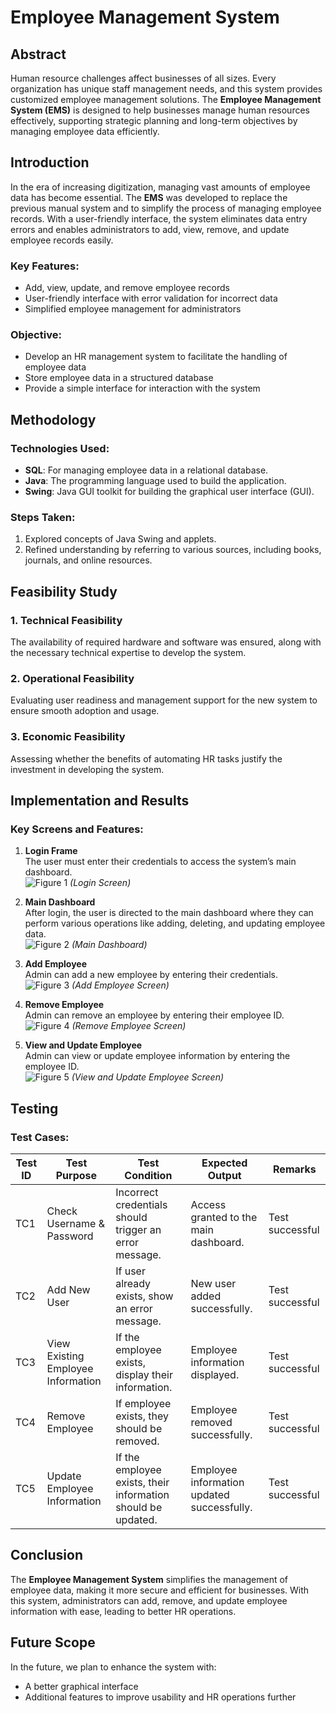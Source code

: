 # Employee Management System

## Abstract

Human resource challenges affect businesses of all sizes. Every organization has unique staff management needs, and this system provides customized employee management solutions. The **Employee Management System (EMS)** is designed to help businesses manage human resources effectively, supporting strategic planning and long-term objectives by managing employee data efficiently.

## Introduction

In the era of increasing digitization, managing vast amounts of employee data has become essential. The **EMS** was developed to replace the previous manual system and to simplify the process of managing employee records. With a user-friendly interface, the system eliminates data entry errors and enables administrators to add, view, remove, and update employee records easily.

### Key Features:
- Add, view, update, and remove employee records
- User-friendly interface with error validation for incorrect data
- Simplified employee management for administrators

### Objective:
- Develop an HR management system to facilitate the handling of employee data
- Store employee data in a structured database
- Provide a simple interface for interaction with the system

## Methodology

### Technologies Used:
- **SQL**: For managing employee data in a relational database.
- **Java**: The programming language used to build the application.
- **Swing**: Java GUI toolkit for building the graphical user interface (GUI).

### Steps Taken:
1. Explored concepts of Java Swing and applets.
2. Refined understanding by referring to various sources, including books, journals, and online resources.

## Feasibility Study

### 1. Technical Feasibility
The availability of required hardware and software was ensured, along with the necessary technical expertise to develop the system.

### 2. Operational Feasibility
Evaluating user readiness and management support for the new system to ensure smooth adoption and usage.

### 3. Economic Feasibility
Assessing whether the benefits of automating HR tasks justify the investment in developing the system.

## Implementation and Results

### Key Screens and Features:

1. **Login Frame**  
   The user must enter their credentials to access the system’s main dashboard.  
   ![Figure 1](src/login.png)  *(Login Screen)*

2. **Main Dashboard**  
   After login, the user is directed to the main dashboard where they can perform various operations like adding, deleting, and updating employee data.  
   ![Figure 2](src/home.png)  *(Main Dashboard)*

3. **Add Employee**  
   Admin can add a new employee by entering their credentials.  
   ![Figure 3](src/add.png)  *(Add Employee Screen)*

4. **Remove Employee**  
   Admin can remove an employee by entering their employee ID.  
   ![Figure 4](src/rmve.png)  *(Remove Employee Screen)*

6. **View and Update Employee**  
   Admin can view or update employee information by entering the employee ID.  
   ![Figure 5](src/records.png)  *(View and Update Employee Screen)*

## Testing

### Test Cases:

| Test ID | Test Purpose                        | Test Condition                                                      | Expected Output                                | Remarks             |
|---------|-------------------------------------|---------------------------------------------------------------------|------------------------------------------------|---------------------|
| TC1     | Check Username & Password           | Incorrect credentials should trigger an error message.              | Access granted to the main dashboard.         | Test successful     |
| TC2     | Add New User                        | If user already exists, show an error message.                       | New user added successfully.                  | Test successful     |
| TC3     | View Existing Employee Information  | If the employee exists, display their information.                  | Employee information displayed.               | Test successful     |
| TC4     | Remove Employee                     | If employee exists, they should be removed.                         | Employee removed successfully.                | Test successful     |
| TC5     | Update Employee Information         | If the employee exists, their information should be updated.        | Employee information updated successfully.    | Test successful     |

## Conclusion

The **Employee Management System** simplifies the management of employee data, making it more secure and efficient for businesses. With this system, administrators can add, remove, and update employee information with ease, leading to better HR operations.

## Future Scope

In the future, we plan to enhance the system with:
- A better graphical interface
- Additional features to improve usability and HR operations further


```java

